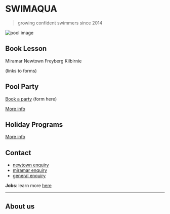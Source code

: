 # SWIMAQUA

> growing confident swimmers since 2014

![pool image](https://www.aquazone.co.nz/uploads/2/4/3/3/24337322/published/8954564.jpg?1586311195)

## Book Lesson

Miramar
Newtown
Freyberg
Kilbirnie

(links to forms)

## Pool Party

[Book a party]() (form here)

[More info](pool_party.md)


## Holiday Programs


[More info](holiday_program.md)

## Contact

- [newtown enquiry](mailto:newtown@swimaqua.co.nz)
- [miramar enquiry](mailto:miramar@swimaqua.co.nz)
- [general enquiry](mailto:lynn@swimaqua.co.nz)


**Jobs**: learn more [here](./JOBS.md)

---

## About us


